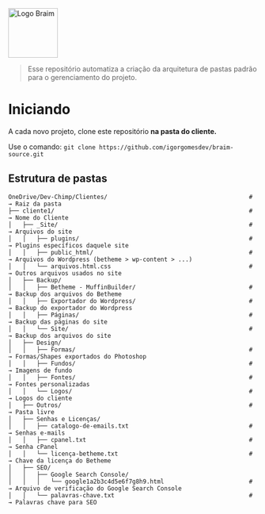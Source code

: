 <img src="https://braimlab.com/midias/braim-logo_final.svg" alt="Logo Braim" width="auto" height="100">

> Esse repositório automatiza a criação da arquitetura de pastas padrão para o gerenciamento do projeto.


Iniciando
=========


A cada novo projeto, clone este repositório __na pasta do cliente.__

Use o comando: `git clone https://github.com/igorgomesdev/braim-source.git`

Estrutura de pastas
---------

```
OneDrive/Dev-Chimp/Clientes/                                        # → Raiz da pasta
├── cliente1/                                                       # → Nome do Cliente
│   ├── _Site/                                                      # → Arquivos do site
│   │   ├── plugins/                                                # → Plugins específicos daquele site
│   │   ├── public_html/                                            # → Arquivos do Wordpress (betheme > wp-content > ...)
│   │   └── arquivos.html.css                                       # → Outros arquivos usados no site
│   ├── Backup/                                                     
│   │   ├── Betheme - MuffinBuilder/                                # → Backup dos arquivos do Betheme
│   │   ├── Exportador do Wordpress/                                # → Backup do exportador do Wordpress
│   │   ├── Páginas/                                                # → Backup das páginas do site
│   │   └── Site/                                                   # → Backup dos arquivos do site
│   ├── Design/                                                     
│   │   ├── Formas/                                                 # → Formas/Shapes exportados do Photoshop
│   │   ├── Fundos/                                                 # → Imagens de fundo
│   │   ├── Fontes/                                                 # → Fontes personalizadas
│   │   └── Logos/                                                  # → Logos do cliente
│   ├── Outros/                                                     # → Pasta livre
│   ├── Senhas e Licenças/
│   │   ├── catalogo-de-emails.txt                                  # → Senhas e-mails
│   │   ├── cpanel.txt                                              # → Senha cPanel
│   │   └── licença-betheme.txt                                     # → Chave da licença do Betheme
│   ├── SEO/
│   │   ├── Google Search Console/
│   │   │   └── google1a2b3c4d5e6f7g8h9.html                        # → Arquivo de verificação do Google Search Console
│   │   └── palavras-chave.txt                                      # → Palavras chave para SEO
```
